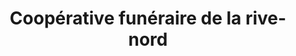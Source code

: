 ---
title: "Coopérative funéraire de la rive-nord"
url: /saint-marc-des-carrieres/cooperative-funeraire-de-la-rive-nord/
shop: Bestattungen
---